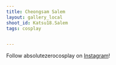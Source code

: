 ```yaml
---
title: Cheongsam Salem
layout: gallery_local
shoot_id: Katsu18.Salem
tags: cosplay


---
```


Follow absolutezerocosplay on [Instagram](https://www.instagram.com/absolutezerocosplay)!

